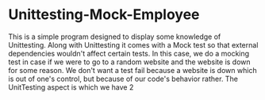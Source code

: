 # Unittesting-Mock-Employee
This is a simple program designed to display some knowledge of Unittesting. 
Along with Unittesting it comes with a Mock test so that external dependencies wouldn't affect certain tests.
In this case, we do a mocking test in case if we were to go to a random website and the website is down for some reason. 
We don't want a test fail because a website is down which is out of one's control, but because of our code's behavior rather.
The UnitTesting aspect is which we have 2 
